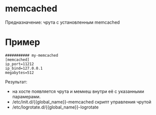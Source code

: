 # memcached

Предназначение: чрута с установленным memcached

# Пример

```
########### my-memcached
[memcached]
ip_port=11212
ip_bind=127.0.0.1
megabytes=512
```
Результат: 
* на хосте появляется чрута и мемкеш внутри её с указанными парамерами.
* /etc/init.d/{{global_name}}-memcached скрипт управления чрутой
* /etc/logrotate.d/{{global_name}}-logrotate



